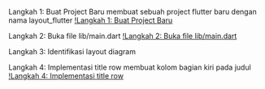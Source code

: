 Langkah 1: Buat Project Baru
membuat sebuah project flutter baru dengan nama layout_flutter
[!Langkah 1: Buat Project Baru](images/langkah01.png)

Langkah 2: Buka file lib/main.dart
[!Langkah 2: Buka file lib/main.dart](images/langkah02.png)

Langkah 3: Identifikasi layout diagram

Langkah 4: Implementasi title row
membuat kolom bagian kiri pada judul
[!Langkah 4: Implementasi title row](images/langkah04.png)




